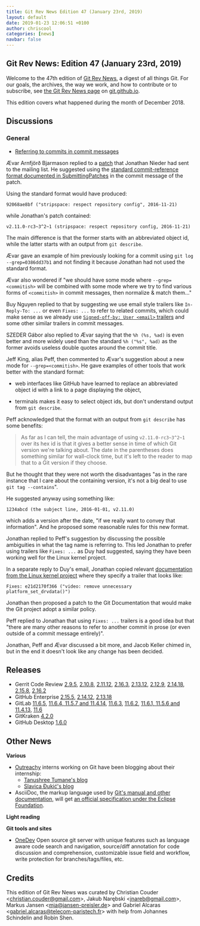 ```yaml
---
title: Git Rev News Edition 47 (January 23rd, 2019)
layout: default
date: 2019-01-23 12:06:51 +0100
author: chriscool
categories: [news]
navbar: false
---
```


## Git Rev News: Edition 47 (January 23rd, 2019)

Welcome to the 47th edition of [Git Rev News](https://git.github.io/rev_news/rev_news/),
a digest of all things Git. For our goals, the archives, the way we work, and how to contribute or to
subscribe, see [the Git Rev News page](https://git.github.io/rev_news/rev_news/) on [git.github.io](http://git.github.io).

This edition covers what happened during the month of December 2018.

## Discussions


### General

* [Referring to commits in commit messages](https://public-inbox.org/git/877eg5fwd5.fsf@evledraar.gmail.com/)

Ævar Arnfjörð Bjarmason replied to a
[patch](https://public-inbox.org/git/20181217165957.GA60293@google.com/)
that Jonathan Nieder had sent to the mailing list. He suggested using
the [standard commit-reference format documented in SubmittingPatches](https://github.com/git/git/blob/16a465bc018d09e9d7bbbdc5f40a7fb99c21f8ef/Documentation/SubmittingPatches#L143-L158) in the commit message of the patch.

Using the standard format would have produced:

```
92068ae8bf ("stripspace: respect repository config", 2016-11-21)
```

while Jonathan's patch contained:

```
v2.11.0-rc3~3^2~1 (stripspace: respect repository config, 2016-11-21)
```

The main difference is that the former starts with an abbreviated
object id, while the latter starts with an output from `git describe`.

Ævar gave an example of him previously looking for a commit using
`git log --grep=0386dd37b1` and not finding it because Jonathan had
not used the standard format.

Ævar also wondered if "we should have some mode where
`--grep=<commitish>` will be combined with some mode where we try to
find various forms of `<commitish>` in commit messages, then normalize
& match them..."

Buy Nguyen replied to that by suggesting we use email style trailers
like `In-Reply-To: ...` or even `Fixes: ...` to refer
to related commits, which could make sense as we already use
[`Signed-off-by: User <email>` trailers](https://github.com/git/git/blob/master/Documentation/SubmittingPatches#L306-L347)
and some other similar trailers in commit messages.

SZEDER Gábor also replied to Ævar saying that the `%h (%s, %ad)` is
even better and more widely used than the standard `%h ("%s", %ad)` as
the former avoids useless double quotes around the commit title.

Jeff King, alias Peff, then commented to Ævar's suggestion about a new
mode for `--grep=<commitish>`. He gave examples of other tools that
work better with the standard format:

- web interfaces like GitHub have learned to replace an abbreviated
  object id with a link to a page displaying the object,

- terminals makes it easy to select object ids, but don't understand
  output from `git describe`.

Peff acknowledged that the format with an output from `git describe`
has some benefits:

> As far as I can tell, the main advantage of using `v2.11.0-rc3~3^2~1`
> over its hex id is that it gives a better sense in time of which Git
> version we're talking about. The date in the parentheses does something
> similar for wall-clock time, but it's left to the reader to map that to
> a Git version if they choose.

But he thought that they were not worth the disadvantages "as in the
rare instance that I care about the containing version, it's not a big
deal to use `git tag --contains`".

He suggested anyway using something like:

```
1234abcd (the subject line, 2016-01-01, v2.11.0)
```

which adds a version after the date, "if we really want to convey that
information". And he proposed some reasonable rules for this new
format.

Jonathan replied to Peff's suggestion by discussing the possible
ambiguities in what the tag name is referring to. This led Jonathan to
prefer using trailers like `Fixes: ...` as Duy had suggested,
saying they have been working well for the Linux kernel project.

In a separate reply to Duy's email, Jonathan copied relevant
[documentation from the Linux kernel project](https://github.com/torvalds/linux/blob/ae67ee6c5e1d5b6acdb0d51fddde651834096d75/Documentation/process/submitting-patches.rst)
where they specify a trailer that looks like:

```
Fixes: e21d2170f366 ("video: remove unnecessary platform_set_drvdata()")
```

Jonathan then proposed a patch to the Git Documentation that would
make the Git project adopt a similar policy.

Peff replied to Jonathan that using `Fixes: ...` trailers is a good
idea but that "there are many other reasons to refer to another commit
in prose (or even outside of a commit message entirely)".

Jonathan, Peff and Ævar discussed a bit more, and Jacob Keller chimed
in, but in the end it doesn't look like any change has been decided.

<!---
### Reviews
-->

<!---
### Support
-->

<!---
## Developer Spotlight:
-->

## Releases

+ Gerrit Code Review [2.9.5](https://www.gerritcodereview.com/2.9.html#295),
[2.10.8](https://www.gerritcodereview.com/2.10.html#2108),
[2.11.12](https://www.gerritcodereview.com/2.11.html#21112),
[2.16.3](https://www.gerritcodereview.com/2.16.html#2163),
[2.13.12](https://www.gerritcodereview.com/2.13.html#21312),
[2.12.9](https://www.gerritcodereview.com/2.12.html#2129),
[2.14.18](https://www.gerritcodereview.com/2.14.html#21418),
[2.15.8](https://www.gerritcodereview.com/2.15.html#2158),
[2.16.2](https://www.gerritcodereview.com/2.16.html#2162)
+ GitHub Enterprise [2.15.5](https://enterprise.github.com/releases/2.15.5/notes),
[2.14.12](https://enterprise.github.com/releases/2.14.12/notes),
[2.13.18](https://enterprise.github.com/releases/2.13.18/notes)
+ GitLab [11.6.5](https://about.gitlab.com/2019/01/17/gitlab-11-6-5-released/),
[11.6.4, 11.5.7 and 11.4.14](https://about.gitlab.com/2019/01/16/critical-security-release-gitlab-11-dot-6-dot-4-released/),
[11.6.3](https://about.gitlab.com/2019/01/05/gitlab-11-6-3-released/),
[11.6.2](https://about.gitlab.com/2019/01/03/gitlab-11-6-2-released/),
[11.6.1, 11.5.6 and 11.4.13](https://about.gitlab.com/2018/12/31/security-release-gitlab-11-dot-6-dot-1-released/),
[11.6](https://about.gitlab.com/2018/12/22/gitlab-11-6-released/)
+ GitKraken [4.2.0](https://support.gitkraken.com/release-notes/current)
+ GitHub Desktop [1.6.0](https://desktop.github.com/release-notes/)

## Other News

__Various__

* [Outreachy](https://www.outreachy.org/) interns working on Git have been blogging about their internship:
  - [Tanushree Tumane's blog](http://tanu1596.blogspot.com/)
  - [Slavica Đukić's blog](https://slavicadj.github.io/blog/)
* AsciiDoc, the markup language used by [Git's manual and other documentation](https://git-scm.com/docs),
  will get [an official specification under the Eclipse Foundation](https://asciidoctor.org/news/2019/01/07/asciidoc-spec-proposal/).

__Light reading__


__Git tools and sites__

* [OneDev](https://onedev.io) Open source git server with unique features such as language aware code search and navigation, source/diff annotation for code discussion and comprehension, customizable issue field and workflow, write protection for branches/tags/files, etc.

## Credits

This edition of Git Rev News was curated by
Christian Couder &lt;<christian.couder@gmail.com>&gt;,
Jakub Narębski &lt;<jnareb@gmail.com>&gt;,
Markus Jansen &lt;<mja@jansen-preisler.de>&gt; and
Gabriel Alcaras &lt;<gabriel.alcaras@telecom-paristech.fr>&gt;
with help from Johannes Schindelin and Robin Shen.
